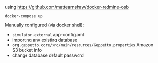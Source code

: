 using https://github.com/mattearnshaw/docker-redmine-osb

`docker-compose up`

Manually configured (via docker shell):
* `simulator.external` app-config.xml
* importing any existing database
* `org.geppetto.core/src/main/resources/Geppetto.properties` Amazon S3 bucket info
* change database default password
